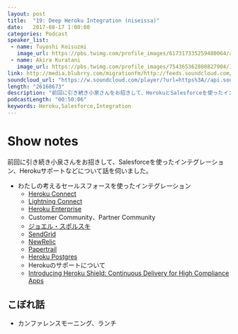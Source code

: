 ```yaml
---
layout: post
title:  "19: Deep Heroku Integration (niseissa)"
date:   2017-08-17 1:00:00
categories: Podcast
speaker_list:
 - name: Tuyoshi Koisuzmi
   image_url: https://pbs.twimg.com/profile_images/617317335259480064/aWb-Ljl-_400x400.jpg
 - name: Akira Kuratani
   image_url: https://pbs.twimg.com/profile_images/754365362808827904/Ig84TgbE_400x400.jpg
link: http://media.blubrry.com/migrationfm/http://feeds.soundcloud.com/stream/338681368-migrationfm-19-deep-heroku-integration-niseissa.mp3
soundcloud_url: "https://w.soundcloud.com/player/?url=https%3A//api.soundcloud.com/tracks/338681368&amp;color=ff5500&amp;auto_play=false&amp;hide_related=false&amp;show_comments=true&amp;show_user=true&amp;show_reposts=false"
length: "26168673"
description: "前回に引き続き小泉さんをお招きして、HerokuとSalesforceを使ったインテグレーションなどについて話を伺いました。"
podcastLength: "00:50:06"
keywords: Heroku,Salesforce,Integration
---
```


# Show notes

前回に引き続き小泉さんをお招きして、Salesforceを使ったインテグレーション、Herokuサポートなどについて話を伺いました。

- わたしの考えるセールスフォースを使ったインテグレーション
  - [Heroku Connect](https://devcenter.heroku.com/articles/heroku-connect)
  - [Lightning Connect](https://trailhead.salesforce.com/ja/modules/lightning_connect/units/lightning_connect_introduction)
  - [Heroku Enterprise](https://www.heroku.com/enterprise)
  - Customer Community、Partner Community
  - [ジョエル・スポルスキ](https://ja.wikipedia.org/wiki/ジョエル・スポルスキ)
  - [SendGrid](https://devcenter.heroku.com/articles/sendgrid)
  - [NewRelic](https://elements.heroku.com/addons/newrelic)
  - [Papertrail](https://elements.heroku.com/addons/papertrail)
  - [Heroku Postgres](https://elements.heroku.com/addons/heroku-postgresql)
  - Herokuのサポートについて
  - [Introducing Heroku Shield: Continuous Delivery for High Compliance Apps](https://blog.heroku.com/announcing-heroku-shield)

## こぼれ話
- カンファレンスモーニング、ランチ

